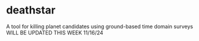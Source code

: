 # deathstar
A tool for killing planet candidates using ground-based time domain surveys
WILL BE UPDATED THIS WEEK 11/16/24
